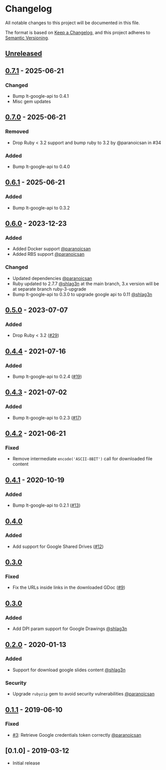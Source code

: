 # Changelog
All notable changes to this project will be documented in this file.

The format is based on [Keep a Changelog](https://keepachangelog.com/en/1.0.0/),
and this project adheres to [Semantic Versioning](https://semver.org/spec/v2.0.0.html).

## [Unreleased](https://github.com/learningtapestry/lcms-engine/compare/v0.7.0...HEAD)

## [0.7.1](https://github.com/learningtapestry/lt-lcms/compare/v0.7.0...v0.7.1) - 2025-06-21

### Changed

- Bump lt-google-api to 0.4.1
- Misc gem updates

## [0.7.0](https://github.com/learningtapestry/lt-lcms/compare/v0.6.1...v0.7.0) - 2025-06-21

### Removed

- Drop Ruby < 3.2 support and bump ruby to 3.2 by @paranoicsan in #34

### Added

- Bump lt-google-api to 0.4.0

## [0.6.1](https://github.com/learningtapestry/lt-lcms/compare/v0.6.1...v0.6.0) - 2025-06-21

### Added

- Bump lt-google-api to 0.3.2

## [0.6.0](https://github.com/learningtapestry/lt-lcms/compare/v0.5.0...v0.6.0) - 2023-12-23
### Added

- Added Docker support [@paranoicsan](https://github.com/paranoicsan)
- Added RBS support [@paranoicsan](https://github.com/paranoicsan)

### Changed

- Updated dependencies [@paranoicsan](https://github.com/paranoicsan)
- Ruby updated to 2.7.7 [@shlag3n](https://github.com/shlag3n) at the main branch, 3.x version will be at separate branch ruby-3-upgrade
- Bump lt-google-api to 0.3.0 to upgrade google api to 0.11 [@shlag3n](https://github.com/shlag3n)

## [0.5.0](https://github.com/learningtapestry/lt-lcms/compare/v0.4.4...v0.5.0) - 2023-07-07

### Added

- Drop Ruby < 3.2 ([#29](https://github.com/learningtapestry/lt-lcms/pull/29))

## [0.4.4](https://github.com/learningtapestry/lt-lcms/compare/v0.4.3...v0.4.4) - 2021-07-16

### Added

- Bump lt-google-api to 0.2.4 ([#19](https://github.com/learningtapestry/lt-lcms/pull/19))

## [0.4.3](https://github.com/learningtapestry/lt-lcms/compare/v0.4.2...v0.4.3) - 2021-07-02

### Added

- Bump lt-google-api to 0.2.3 ([#17](https://github.com/learningtapestry/lt-lcms/pull/17))

## [0.4.2](https://github.com/learningtapestry/lt-lcms/compare/v0.4.1...v0.4.2) - 2021-06-21

### Fixed

- Remove intermediate `encode('ASCII-8BIT')` call for downloaded file content

## [0.4.1](https://github.com/learningtapestry/lt-lcms/compare/v0.4.0...v0.4.1) - 2020-10-19

### Added

- Bump lt-google-api to 0.2.1 ([#13](https://github.com/learningtapestry/lt-lcms/pull/13))

## [0.4.0](https://github.com/learningtapestry/lt-lcms/compare/v0.3.1...v0.4.0)

### Added

- Add support for Google Shared Drives ([#12](https://github.com/learningtapestry/lt-lcms/pull/12))

## [0.3.0](https://github.com/learningtapestry/lt-lcms/compare/v0.3.0...v0.3.1)

### Fixed
- Fix the URLs inside links in the downloaded GDoc ([#9](https://github.com/learningtapestry/lt-lcms/pull/9))

## [0.3.0](https://github.com/learningtapestry/lt-lcms/compare/v0.2.0...v0.3.0)

### Added
- Add DPI param support for Google Drawings [@shlag3n](https://github.com/shlag3n)

## [0.2.0](https://github.com/learningtapestry/lt-lcms/compare/v0.1.1...v0.2.0) - 2020-01-13

### Added

- Support for download google slides content [@shlag3n](https://github.com/shlag3n)

### Security

- Upgrade `rubyzip` gem to avoid security vulnerabilities [@paranoicsan](https://github.com/paranoicsan)

## [0.1.1](https://github.com/learningtapestry/lt-lcms/compare/v0.1.0...v0.1.1) - 2019-06-10

### Fixed

- [#3](https://github.com/learningtapestry/lt-lcms/issues/3): Retrieve Google credentials token correctly [@paranoicsan](https://github.com/paranoicsan)

## [0.1.0] - 2019-03-12

- Initial release
